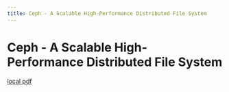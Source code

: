 ```yaml
---
title: Ceph - A Scalable High-Performance Distributed File System
---
```


# Ceph - A Scalable High-Performance Distributed File System

[local pdf](../../../pdfs/Ceph%20-%20A%20Scalable%20High-Performance%20Distributed%20File%20System.pdf)
